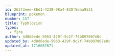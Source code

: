 ```yaml
---
id: 263f3eee-86d1-4239-98a4-830f5eaa9531
blueprint: pokemon
number: 157
title: Typhlosion
types:
  - fire
author: 4d8d6ede-5963-429f-9c2f-74b897007e0c
updated_by: 4d8d6ede-5963-429f-9c2f-74b897007e0c
updated_at: 1716087671
---
```

